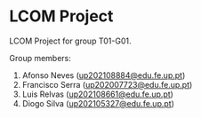 # LCOM Project

LCOM Project for group T01-G01.

Group members:

1. Afonso Neves (up202108884@edu.fe.up.pt)
2. Francisco Serra (up202007723@edu.fe.up.pt)
3. Luis Relvas (up202108661@edu.fe.up.pt)
4. Diogo Silva (up202105327@edu.fe.up.pt)

